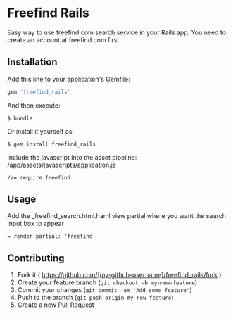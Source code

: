 # Freefind Rails

Easy way to use freefind.com search service in your Rails app. You need to create an account at freefind.com first.

## Installation

Add this line to your application's Gemfile:

```ruby
gem 'freefind_rails'
```

And then execute:

    $ bundle

Or install it yourself as:

    $ gem install freefind_rails

Include the javascript into the asset pipeline:
/app/assets/javascripts/application.js

    //= require freefind

## Usage

Add the _freefind_search.html.haml view partial where you want the search input box to appear

    = render partial: 'freefind'

## Contributing

1. Fork it ( https://github.com/[my-github-username]/freefind_rails/fork )
2. Create your feature branch (`git checkout -b my-new-feature`)
3. Commit your changes (`git commit -am 'Add some feature'`)
4. Push to the branch (`git push origin my-new-feature`)
5. Create a new Pull Request
